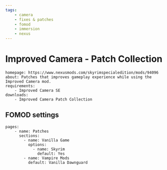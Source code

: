 ```yaml
---
tags:
    - camera
    - fixes & patches
    - fomod
    - immersion
    - nexus
---
```


# Improved Camera - Patch Collection

```project_info
homepage: https://www.nexusmods.com/skyrimspecialedition/mods/94096
about: Patches that improves gameplay experience while using the Improved Camera mod.
requirements:
    - Improved Camera SE
downloads:
    - Improved Camera Patch Collection
```

## FOMOD settings

```fomod_settings
pages:
    - name: Patches
      sections:
        - name: Vanilla Game
          options:
            - name: Skyrim
              default: Yes
        - name: Vampire Mods
          default: Vanilla Dawnguard
```
